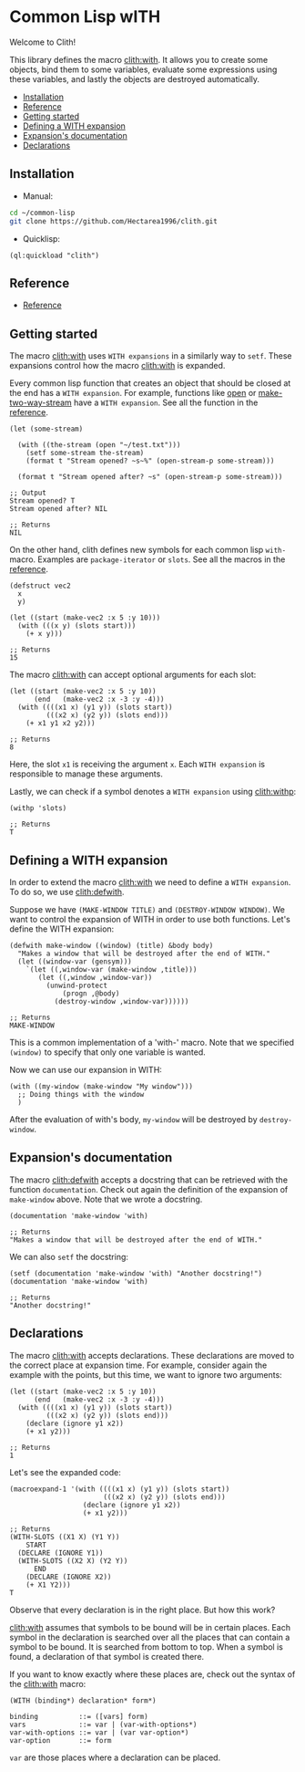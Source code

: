 

<a id="TITLE:CLITH-DOCS:TAG6"></a>
# Common Lisp wITH

Welcome to Clith\!

This library defines the macro [clith\:with](/docs/scribble/reference.md#FUNCTION:CLITH:WITH)\. It allows you to create some objects\, bind them to some variables\, evaluate some expressions using these variables\, and lastly the objects are destroyed automatically\.

* [Installation](/README.md#TITLE:CLITH-DOCS:TAG7)
* [Reference](/README.md#TITLE:CLITH-DOCS:TAG8)
* [Getting started](/README.md#TITLE:CLITH-DOCS:TAG9)
* [Defining a WITH expansion](/README.md#TITLE:CLITH-DOCS:TAG10)
* [Expansion\'s documentation](/README.md#TITLE:CLITH-DOCS:TAG11)
* [Declarations](/README.md#TITLE:CLITH-DOCS:TAG12)


<a id="TITLE:CLITH-DOCS:TAG7"></a>
## Installation

* Manual\:

`````sh
cd ~/common-lisp
git clone https://github.com/Hectarea1996/clith.git
`````
* Quicklisp\:

`````common-lisp
(ql:quickload "clith")
`````

<a id="TITLE:CLITH-DOCS:TAG8"></a>
## Reference

* [Reference](/docs/scribble/reference.md#TITLE:CLITH-DOCS:REFERENCE)


<a id="TITLE:CLITH-DOCS:TAG9"></a>
## Getting started

The macro [clith\:with](/docs/scribble/reference.md#FUNCTION:CLITH:WITH) uses ```WITH expansions``` in a similarly way to ```setf```\. These expansions control how the macro  [clith\:with](/docs/scribble/reference.md#FUNCTION:CLITH:WITH) is expanded\.

Every common lisp function that creates an object that should be closed at the end has a ```WITH expansion```\. For example\, functions like [open](http://www.lispworks.com/reference/HyperSpec/Body/f_open.htm) or [make\-two\-way\-stream](http://www.lispworks.com/reference/HyperSpec/Body/f_mk_two.htm) have a ```WITH expansion```\. See all the function in the [reference](/docs/scribble/reference.md#TITLE:CLITH-DOCS:CL-SYMBOLS)\.

`````common-lisp
(let (some-stream)

  (with ((the-stream (open "~/test.txt")))
    (setf some-stream the-stream)
    (format t "Stream opened? ~s~%" (open-stream-p some-stream)))

  (format t "Stream opened after? ~s" (open-stream-p some-stream)))
`````
`````text
;; Output
Stream opened? T
Stream opened after? NIL
`````
`````common-lisp
;; Returns
NIL
`````

On the other hand\, clith defines new symbols for each common lisp ```with-``` macro\. Examples are ```package-iterator``` or ```slots```\. See all the macros in the [reference](/docs/scribble/reference.md#TITLE:CLITH-DOCS:CL-MACROS)\.

`````common-lisp
(defstruct vec2
  x
  y)

(let ((start (make-vec2 :x 5 :y 10)))
  (with (((x y) (slots start)))
    (+ x y)))
`````
`````common-lisp
;; Returns
15
`````

The macro [clith\:with](/docs/scribble/reference.md#FUNCTION:CLITH:WITH) can accept optional arguments for each slot\:

`````common-lisp
(let ((start (make-vec2 :x 5 :y 10))
      (end   (make-vec2 :x -3 :y -4)))
  (with ((((x1 x) (y1 y)) (slots start))
         (((x2 x) (y2 y)) (slots end)))
    (+ x1 y1 x2 y2)))
`````
`````common-lisp
;; Returns
8
`````

Here\, the slot ```x1``` is receiving the argument ```x```\. Each ```WITH expansion``` is responsible to manage these arguments\.

Lastly\, we can check if a symbol denotes a ```WITH expansion``` using [clith\:withp](/docs/scribble/reference.md#FUNCTION:CLITH:WITHP)\:

`````common-lisp
(withp 'slots)
`````
`````common-lisp
;; Returns
T
`````

<a id="TITLE:CLITH-DOCS:TAG10"></a>
## Defining a WITH expansion

In order to extend the macro [clith\:with](/docs/scribble/reference.md#FUNCTION:CLITH:WITH) we need to define a ```WITH expansion```\. To do so\, we use [clith\:defwith](/docs/scribble/reference.md#FUNCTION:CLITH:DEFWITH)\.

Suppose we have ```(MAKE-WINDOW TITLE)``` and ```(DESTROY-WINDOW WINDOW)```\. We want to control the expansion of WITH in order to use both functions\. Let\'s define the WITH expansion\:

`````common-lisp
(defwith make-window ((window) (title) &body body)
  "Makes a window that will be destroyed after the end of WITH."
  (let ((window-var (gensym)))
    `(let ((,window-var (make-window ,title)))
       (let ((,window ,window-var))
         (unwind-protect
             (progn ,@body)
           (destroy-window ,window-var))))))
`````
`````common-lisp
;; Returns
MAKE-WINDOW
`````

This is a common implementation of a \'with\-\' macro\. Note that we specified ```(window)``` to specify that only one variable is wanted\.

Now we can use our expansion in WITH\:

`````
(with ((my-window (make-window "My window")))
  ;; Doing things with the window
  )
`````

After the evaluation of with\'s body\, ```my-window``` will be destroyed by ```destroy-window```\.

<a id="TITLE:CLITH-DOCS:TAG11"></a>
## Expansion\'s documentation

The macro [clith\:defwith](/docs/scribble/reference.md#FUNCTION:CLITH:DEFWITH) accepts a docstring that can be retrieved with the function ```documentation```\. Check out again the definition of the expansion of ```make-window``` above\. Note that we wrote a docstring\.

`````common-lisp
(documentation 'make-window 'with)
`````
`````common-lisp
;; Returns
"Makes a window that will be destroyed after the end of WITH."
`````

We can also ```setf``` the docstring\:

`````common-lisp
(setf (documentation 'make-window 'with) "Another docstring!")
(documentation 'make-window 'with)
`````
`````common-lisp
;; Returns
"Another docstring!"
`````


<a id="TITLE:CLITH-DOCS:TAG12"></a>
## Declarations

The macro [clith\:with](/docs/scribble/reference.md#FUNCTION:CLITH:WITH) accepts declarations\. These declarations are moved to the correct place at expansion time\. For example\, consider again the example with the points\, but this time\, we want to ignore two arguments\:

`````common-lisp
(let ((start (make-vec2 :x 5 :y 10))
      (end   (make-vec2 :x -3 :y -4)))
  (with ((((x1 x) (y1 y)) (slots start))
         (((x2 x) (y2 y)) (slots end)))
    (declare (ignore y1 x2))
    (+ x1 y2)))
`````
`````common-lisp
;; Returns
1
`````

Let\'s see the expanded code\:

`````common-lisp
(macroexpand-1 '(with ((((x1 x) (y1 y)) (slots start))
                       (((x2 x) (y2 y)) (slots end)))
                  (declare (ignore y1 x2))
                  (+ x1 y2)))
`````
`````common-lisp
;; Returns
(WITH-SLOTS ((X1 X) (Y1 Y))
    START
  (DECLARE (IGNORE Y1))
  (WITH-SLOTS ((X2 X) (Y2 Y))
      END
    (DECLARE (IGNORE X2))
    (+ X1 Y2)))
T
`````

Observe that every declaration is in the right place\. But how this work\?

[clith\:with](/docs/scribble/reference.md#FUNCTION:CLITH:WITH) assumes that symbols to be bound will be in certain places\. Each symbol in the declaration is searched over all the places that can contain a symbol to be bound\. It is searched from bottom to top\. When a symbol is found\, a declaration of that symbol is created there\.

If you want to know exactly where these places are\, check out the syntax of the [clith\:with](/docs/scribble/reference.md#FUNCTION:CLITH:WITH) macro\:

`````text
(WITH (binding*) declaration* form*)

binding          ::= ([vars] form)
vars             ::= var | (var-with-options*)
var-with-options ::= var | (var var-option*)
var-option       ::= form
`````

```var``` are those places where a declaration can be placed\.